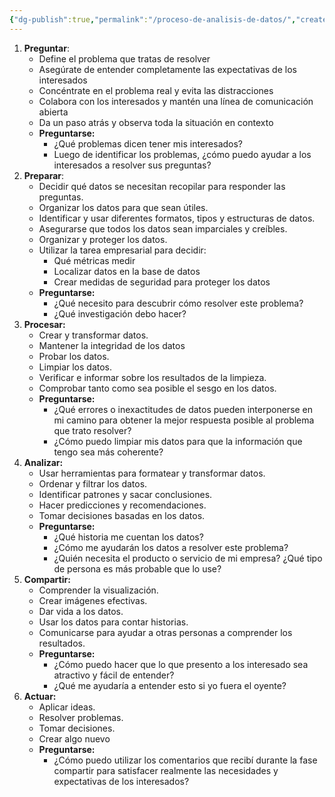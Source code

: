 ```yaml
---
{"dg-publish":true,"permalink":"/proceso-de-analisis-de-datos/","created":"2024-03-05T00:13:11.226+01:00","updated":"2024-03-26T01:07:00.735+01:00"}
---
```



1. **Preguntar**:
	- Define el problema que tratas de resolver
	- Asegúrate de entender completamente las expectativas de los interesados
	- Concéntrate en el problema real y evita las distracciones
	- Colabora con los interesados y mantén una línea de comunicación abierta
	- Da un paso atrás y observa toda la situación en contexto
	- **Preguntarse:**
		- ¿Qué problemas dicen tener mis interesados?
		- Luego de identificar los problemas, ¿cómo puedo ayudar a los interesados a resolver sus preguntas?
1. **Preparar**:
	- Decidir qué datos se necesitan recopilar para responder las preguntas.
	- Organizar los datos para que sean útiles.
	- Identificar y usar diferentes formatos, tipos y estructuras de datos.
	- Asegurarse que todos los datos sean imparciales y creíbles.
	- Organizar y proteger los datos.
	- Utilizar la tarea empresarial para decidir:
		- Qué métricas medir
		- Localizar datos en la base de datos
		- Crear medidas de seguridad para proteger los datos
	- **Preguntarse:**
		- ¿Qué necesito para descubrir cómo resolver este problema?
		- ¿Qué investigación debo hacer?
1. **Procesar:**
	- Crear y transformar datos.
	- Mantener la integridad de los datos
	- Probar los datos.
	- Limpiar los datos.
	- Verificar e informar sobre los resultados de la limpieza.
	- Comprobar tanto como sea posible el sesgo en los datos.
	- **Preguntarse:**
		- ¿Qué errores o inexactitudes de datos pueden interponerse en mi camino para obtener la mejor respuesta posible al problema que trato resolver?
		- ¿Cómo puedo limpiar mis datos para que la información que tengo sea más coherente?
1. **Analizar:**
	- Usar herramientas para formatear y transformar datos.
	- Ordenar y filtrar los datos.
	- Identificar patrones y sacar conclusiones.
	- Hacer predicciones y recomendaciones.
	- Tomar decisiones basadas en los datos.
	- **Preguntarse:**
		- ¿Qué historia me cuentan los datos?
		- ¿Cómo me ayudarán los datos a resolver este problema?
		- ¿Quién necesita el producto o servicio de mi empresa? ¿Qué tipo de persona es más probable que lo use?
1. **Compartir:**
	- Comprender la visualización.
	- Crear imágenes efectivas.
	- Dar vida a los datos.
	- Usar los datos para contar historias.
	- Comunicarse para ayudar a otras personas a comprender los resultados.
	- **Preguntarse:**
		- ¿Cómo puedo hacer que lo que presento a los interesado sea atractivo y fácil de entender?
		- ¿Qué me ayudaría a entender esto si yo fuera el oyente?
1. **Actuar:**
	- Aplicar ideas.
	- Resolver problemas.
	- Tomar decisiones.
	- Crear algo nuevo
	- **Preguntarse:**
		- ¿Cómo puedo utilizar los comentarios que recibí durante la fase compartir para satisfacer realmente las necesidades y expectativas de los interesados?